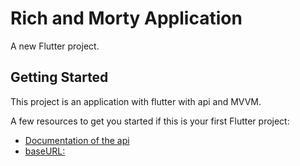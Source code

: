 # Rich and Morty Application

A new Flutter project.

## Getting Started

This project is an application with flutter with api and MVVM.

A few resources to get you started if this is your first Flutter project:

- [Documentation of the api](https://rickandmortyapi.com/documentation/)
- [baseURL:](https://docs.flutter.dev/cookbook)


